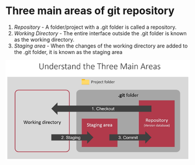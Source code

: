 # Three main areas of git repository

1. *Repository* - A folder/project with a .git folder is called a repository.
2. *Working Directory* - The entire interface outside the .git folder is known as the working directory.
3. *Staging area* - When the changes of the working directory are added to the .git folder,
   it is known as the staging area

![three-main-areas-of-git-repository](images/three_main_areas.png)